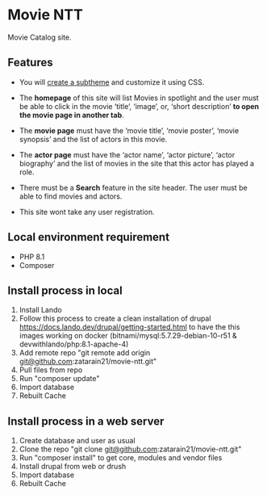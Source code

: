 
# Movie NTT

Movie Catalog site.

  

## Features

- You will [create a subtheme](https://www.youtube.com/watch?v=hPXUn_D2-lE) and customize it using CSS.

- The **homepage** of this site will list Movies in spotlight and the user must be able to click in the movie ‘title’, ‘image’, or, ‘short description’ **to open the movie page in another tab**.

- The **movie page** must have the ‘movie title’, ‘movie poster’, ‘movie synopsis’ and the list of actors in this movie.

- The **actor page** must have the ‘actor name’, ‘actor picture’, ‘actor biography’ and the list of movies in the site that this actor has played a role.

- There must be a **Search** feature in the site header. The user must be able to find movies and actors.

- This site wont take any user registration.

## Local environment requirement

 - PHP 8.1
 - Composer

## Install process in local

 1. Install Lando
 2. Follow this process to create a clean installation of drupal https://docs.lando.dev/drupal/getting-started.html to have the this images working on docker (bitnami/mysql:5.7.29-debian-10-r51 &
devwithlando/php:8.1-apache-4)
 3. Add remote repo "git remote add origin git@github.com:zatarain21/movie-ntt.git" 
 4. Pull files from repo
 5. Run "composer update"
 6. Import database 
 7. Rebuilt Cache

## Install process in a web server

 1. Create database and user as usual
 2. Clone the repo  "git clone git@github.com:zatarain21/movie-ntt.git"
 3.  Run "composer install" to get core, modules and vendor files
 4. Install drupal from web or drush
 5. Import database 
 6. Rebuilt Cache
